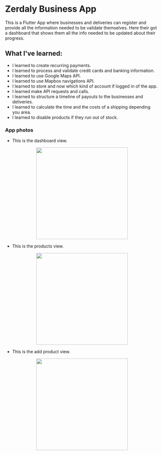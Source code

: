 # Zerdaly Business App
This is a Flutter App where businesses and deliveries can register and provide all the information needed to be validate
themselves. Here their got a dashboard that shows them all the info needed to be updated about their progress.

## What I've learned:
- I learned to create recurring payments.
- I learned to process and validate credit cards and banking information.
- I learned to use Google Maps API.
- I learned to use Mapbox navigations API.
- I learned to store and now which kind of account if logged in of the app.
- I learned make API requests and calls.
- I learned to structure a timeline of payouts to the businesses and deliveries.
- I learned to calculate the time and the costs of a shipping depending you area.
- I learned to disable products if they run out of stock.

### App photos

- This is the dashboard view.
<p align="center"><img src="https://i.imgur.com/tyOjEkx.jpg" width="300"></p>

- This is the products view.
<p align="center"><img src="https://i.imgur.com/D0x32sr.jpg" width="300"></p>

- This is the add product view.
<p align="center"><img src="hhttps://i.imgur.com/34NANa1.jpg" width="300"></p>


